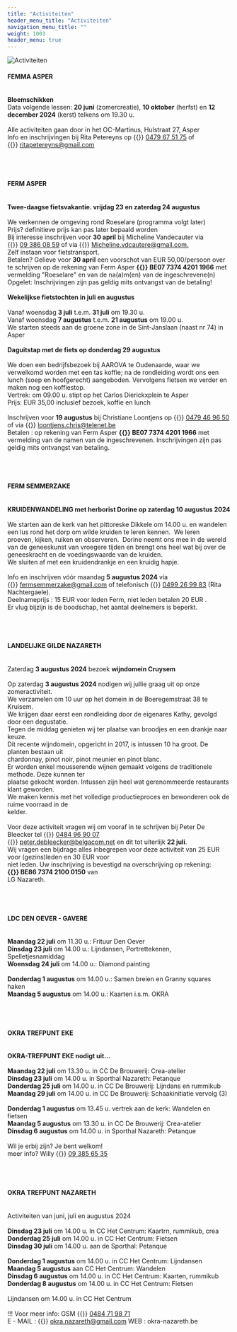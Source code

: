 ```yaml
---
title: "Activiteiten"
header_menu_title: "Activiteiten"
navigation_menu_title: ""
weight: 1003
header_menu: true
---
```


![Activiteiten](images/activiteiten.jpg)




#### FEMMA ASPER
<br>
<b>Bloemschikken</b><br>
Data volgende lessen: <b>20 juni</b> (zomercreatie), <b>10 oktober</b> (herfst) en <b>12 december 2024</b> (kerst) telkens om 19.30 u.<br>
<br>
Alle activiteiten gaan door in het OC-Martinus, Hulstraat 27, Asper<br>
Info en inschrijvingen bij Rita Petereyns op {{<icon class="fa fa-phone">}}&nbsp;<a href="tel:0479675175">0479 67 51 75</a> of {{<icon class="fa fa-envelope">}}&nbsp;<a href="ritapetereyns@gmail.com">ritapetereyns@gmail.com</a><br>
<br>
<br>
<br>





#### FERM ASPER
<br>
<b>Twee-daagse fietsvakantie. vrijdag 23 en zaterdag 24 augustus</b><br>
<br>
We verkennen de omgeving rond Roeselare (programma volgt later)<br>
Prijs? definitieve prijs kan pas later bepaald worden<br>
Bij interesse inschrijven voor <b>30 april</b> bij Micheline Vandecauter via {{<icon class="fa fa-phone">}}&nbsp;<a href="tel:093860859">09 386 08 59</a> of via {{<icon class="fa fa-envelope">}}&nbsp;<a href="Micheline.vdcautere@gmail.com.">Micheline.vdcautere@gmail.com.</a><br>
Zelf instaan voor fietstransport.<br>
Betalen? Gelieve voor <b>30 april</b> een voorschot van EUR 50,00/persoon over te schrijven op de rekening van Ferm Asper <b>{{<icon class="fa fa-piggy-bank">}}&nbsp;BE07 7374 4201 1966</b> met vermelding "Roeselare" en van de na(a)m(en) van de ingeschrevene(n)<br>
Opgelet: Inschrijvingen zijn pas geldig mits ontvangst van de betaling!<br>
<br>
<b>Wekelijkse fietstochten in juli en augustus</b><br>
<br>
Vanaf woensdag <b>3 juli</b> t.e.m. <b>31 juli</b> om 19.30 u.<br>
Vanaf woensdag <b>7 augustus</b> t.e.m. <b>21 augustus</b> om 19.00 u.<br>
We starten steeds aan de groene zone in de Sint-Janslaan (naast nr 74) in Asper<br>
<br>
<b>Daguitstap met de fiets op donderdag 29 augustus</b><br>
<br>
We doen een bedrijfsbezoek bij AAROVA te Oudenaarde, waar we verwelkomd worden met een tas koffie; na de rondleiding wordt ons een lunch (soep en hoofgerecht) aangeboden. Vervolgens fietsen we verder en maken nog een koffiestop.<br>
Vertrek: om 09.00 u. stipt op het Carlos Dierickxplein te Asper<br>
Prijs: EUR 35,00 inclusief bezoek, koffie en lunch<br>
<br>
Inschrijven voor <b>19 augustus</b> bij Christiane Loontjens op {{<icon class="fa fa-phone">}}&nbsp;<a href="tel:0479469650">0479 46 96 50</a> of via {{<icon class="fa fa-envelope">}}&nbsp;<a href="loontjens.chris@telenet.be">loontjens.chris@telenet.be</a><br>
Betalen : op rekening van Ferm Asper <b>{{<icon class="fa fa-piggy-bank">}}&nbsp;BE07 7374 4201 1966</b> met vermelding van de namen van de ingeschrevenen. Inschrijvingen zijn pas geldig mits ontvangst van betaling.<br>
<br>
<br>
<br>





#### FERM SEMMERZAKE
<br>
<b>KRUIDENWANDELING met herborist Dorine op zaterdag 10 augustus 2024</b><br>
<br>
We starten aan de kerk van het pittoreske Dikkele om 14.00 u. en wandelen een lus rond het dorp om wilde kruiden te leren kennen.  We leren proeven, kijken, ruiken en observeren.  Dorine neemt ons mee in de wereld van de geneeskunst van vroegere tijden en brengt ons heel wat bij over de geneeskracht en de voedingswaarde van de kruiden.<br>
We sluiten af met een kruidendrankje en een kruidig hapje.<br>
<br>
Info en inschrijven vóór maandag <b>5 augustus 2024</b> via {{<icon class="fa fa-envelope">}}&nbsp;<a href="fermsemmerzake@gmail.com">fermsemmerzake@gmail.com</a> of telefonisch {{<icon class="fa fa-phone">}}&nbsp;<a href="tel:0499269983">0499 26 99 83</a> (Rita Nachtergaele).<br>
Deelnameprijs : 15 EUR voor leden Ferm, niet leden betalen 20 EUR .<br>
Er vlug bijzijn is de boodschap, het aantal deelnemers is beperkt.<br>
<br>
<br>
<br>





#### LANDELIJKE GILDE NAZARETH
<br>
Zaterdag <b>3 augustus 2024</b> bezoek <b>wijndomein Cruysem</b><br>
<br>
Op zaterdag <b>3 augustus 2024</b> nodigen wij jullie graag uit op onze zomeractiviteit.<br>
We verzamelen om 10 uur op het domein in de Boeregemstraat 38 te Kruisem.<br>
We krijgen daar eerst een rondleiding door de eigenares Kathy, gevolgd door een degustatie.<br>
Tegen de middag genieten wij ter plaatse van broodjes en een drankje naar keuze.<br>
Dit recente wijndomein, opgericht in 2017, is intussen 10 ha groot. De planten bestaan uit<br>
chardonnay, pinot noir, pinot meunier en pinot blanc.<br>
Er worden enkel mousserende wijnen gemaakt volgens de traditionele methode. Deze kunnen ter<br>
plaatse gekocht worden. Intussen zijn heel wat gerenommeerde restaurants klant geworden.<br>
We maken kennis met het volledige productieproces en bewonderen ook de ruime voorraad in de<br>
kelder.<br>
<br>
Voor deze activiteit vragen wij om vooraf in te schrijven bij Peter De Bleecker tel {{<icon class="fa fa-phone">}}&nbsp;<a href="tel:0484969007">0484 96 90 07</a><br>
{{<icon class="fa fa-envelope">}}&nbsp;<a href="peter.debleecker@belgacom.net">peter.debleecker@belgacom.net</a> en dit tot uiterlijk <b>22 juli</b>.<br>
Wij vragen een bijdrage alles inbegrepen voor deze activiteit van 25 EUR voor (gezins)leden en 30 EUR voor<br>
niet leden. Uw inschrijving is bevestigd na overschrijving op rekening: <b>{{<icon class="fa fa-piggy-bank">}}&nbsp;BE86 7374 2100 0150</b> van<br>
LG Nazareth.<br>
<br>
<br>
<br>





#### LDC DEN OEVER - GAVERE
<br>
<b>Maandag 22 juli</b> om 11.30 u.: Frituur Den Oever<br>
<b>Dinsdag 23 juli</b> om 14.00 u.: Lijndansen, Portrettekenen, Spelletjesnamiddag<br>
<b>Woensdag 24 juli</b> om 14.00 u.: Diamond painting<br>
<br>
<b>Donderdag 1 augustus</b> om 14.00 u.: Samen breien en Granny squares haken<br>
<b>Maandag 5 augustus</b> om 14.00 u.: Kaarten i.s.m. OKRA<br>
<br>
<br>
<br>





#### OKRA TREFPUNT EKE
<br>
<b>OKRA-TREFPUNT EKE nodigt uit...</b><br>
<br>
<b>Maandag 22 juli</b> om 13.30 u. in CC De Brouwerij: Crea-atelier<br>
<b>Dinsdag 23 juli</b> om 14.00 u. in Sporthal Nazareth: Petanque<br>
<b>Donderdag 25 juli</b> om 14.00 u. in CC De Brouwerij: Lijndans en rummikub<br>
<b>Maandag 29 juli</b> om 14.00 u. in CC De Brouwerij: Schaakinitiatie vervolg (3)<br>
<br>
<b>Donderdag 1 augustus</b> om 13.45 u. vertrek aan de kerk: Wandelen en fietsen<br>
<b>Maandag 5 augustus</b> om 13.30 u. in CC De Brouwerij: Crea-atelier<br>
<b>Dinsdag 6 augustus</b> om 14.00 u. in Sporthal Nazareth: Petanque<br>
<br>
Wil je erbij zijn? Je bent welkom!<br>
meer info? Willy {{<icon class="fa fa-phone">}}&nbsp;<a href="tel:093856535">09 385 65 35</a><br>
<br>
<br>
<br>





#### OKRA TREFPUNT NAZARETH
<br>
Activiteiten van juni, juli en augustus 2024<br>
<br>
<b>Dinsdag 23 juli</b> om 14.00 u. In CC Het Centrum: Kaartrn, rummikub, crea<br>
<b>Donderdag 25 juli</b> om 14.00 u. in CC Het Centrum: Fietsen<br>
<b>Dinsdag 30 juli</b> om 14.00 u. aan de Sporthal: Petanque<br>
<br>
<b>Donderdag 1 augustus</b> om 14.00 u. in CC Het Centrum: Lijndansen<br>
<b>Maandag 5 augustus</b> aan CC Het Centrum: Wandelen<br>
<b>Dinsdag 6 augustus</b> om 14.00 u. in CC Het Centrum: Kaarten, rummikub<br>
<b>Donderdag 8 augustus</b> om 14.00 u. in CC Het Centrum: Fietsen<br>
<br>
Lijndansen om 14.00 u. in CC Het Centrum<br>
<br>
!!! Voor meer info: GSM {{<icon class="fa fa-phone">}}&nbsp;<a href="tel:0484719871">0484 71 98 71</a><br>
E - MAIL : {{<icon class="fa fa-envelope">}}&nbsp;<a href="okra.nazareth@gmail.com">okra.nazareth@gmail.com</a> WEB : okra-nazareth.be<br>
<br>
<br>
<br>


